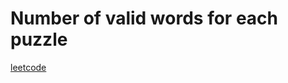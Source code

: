Number of valid words for each puzzle
=====================================
[leetcode](https://leetcode.com/problems/number-of-valid-words-for-each-puzzle/)